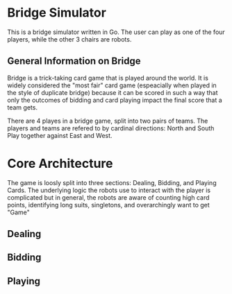 # Bridge Simulator

This is a bridge simulator written in Go. The user can play as one of the four players, while the other 3 chairs are robots.

## General Information on Bridge

Bridge is a trick-taking card game that is played around the world. It is widely considered the "most fair" card game (espeacially when played in the style of duplicate bridge) because it can be scored in such a way that only the outcomes of bidding and card playing impact the final score that a team gets.

There are 4 playes in a bridge game, split into two pairs of teams. The players and teams are refered to by cardinal directions: North and South Play together against East and West.

# Core Architecture

The game is loosly split into three sections: Dealing, Bidding, and Playing Cards. The underlying logic the robots use to interact with the player is complicated but in general, the robots are aware of counting high card points, identifying long suits, singletons, and overarchingly want to get "Game"

## Dealing

## Bidding

## Playing
